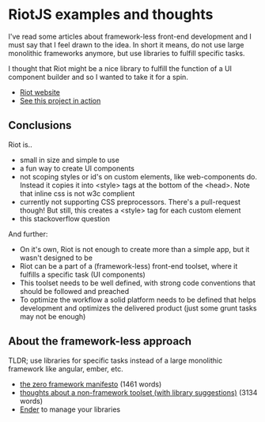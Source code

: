 # RiotJS examples and thoughts
I've read some articles about framework-less front-end development and I must say that I feel drawn to the idea. In short it means, do not use large monolithic frameworks anymore, but use libraries to fulfill specific tasks.

I thought that Riot might be a nice library to fulfill the function of a UI component builder and so I wanted to take it for a spin.

- [Riot website](https://muut.com/riotjs/)
- [See this project in action](publicjorn.github.io/riot-examples-and-thoughts)
 
## Conclusions

Riot is..

- small in size and simple to use
- a fun way to create UI components
- not scoping styles or id's on custom elements, like web-components do. Instead it copies it into &lt;style&gt; tags at the bottom of the &lt;head&gt;. Note that inline css is not w3c complient
- currently not supporting CSS preprocessors. There's a pull-request though! But still, this creates a &lt;style&gt; tag for each custom element
- this stackoverflow question</a>


And further:

- On it's own, Riot is not enough to create more than a simple app, but it wasn't designed to be
- Riot can be a part of a (framework-less) front-end toolset, where it fulfills a specific task (UI components)
- This toolset needs to be well defined, with strong code conventions that should be followed and preached
- To optimize the workflow a solid platform needs to be defined that helps development and optimizes the delivered product (just some grunt tasks may not be enough)


## About the framework-less approach
TLDR; use libraries for specific tasks instead of a large monolithic framework like angular, ember, etc.
- [the zero framework manifesto](http://bitworking.org/news/2014/05/zero_framework_manifesto) (1461 words)
- [thoughts about a non-framework toolset (with library suggestions)](https://andywalpole.me/#!/blog/142134/2015-the-end-the-monolithic-javascript-framework) (3134 words)
- [Ender](http://enderjs.com/) to manage your libraries
